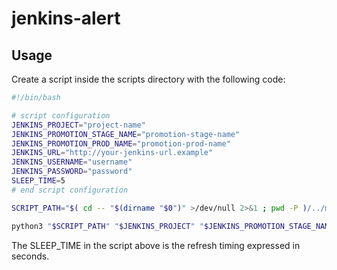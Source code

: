 # jenkins-alert

## Usage

Create a script inside the scripts directory with the following code:

```bash
#!/bin/bash

# script configuration
JENKINS_PROJECT="project-name"
JENKINS_PROMOTION_STAGE_NAME="promotion-stage-name"
JENKINS_PROMOTION_PROD_NAME="promotion-prod-name"
JENKINS_URL="http://your-jenkins-url.example"
JENKINS_USERNAME="username"
JENKINS_PASSWORD="password"
SLEEP_TIME=5
# end script configuration

SCRIPT_PATH="$( cd -- "$(dirname "$0")" >/dev/null 2>&1 ; pwd -P )/../main.py"

python3 "$SCRIPT_PATH" "$JENKINS_PROJECT" "$JENKINS_PROMOTION_STAGE_NAME" "$JENKINS_PROMOTION_PROD_NAME" "$JENKINS_URL" "$JENKINS_USERNAME" "$JENKINS_PASSWORD" $SLEEP_TIME
```

The SLEEP_TIME in the script above is the refresh timing expressed in seconds.
